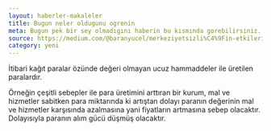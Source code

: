 ```yaml
---
layout: haberler-makaleler
title: Bugun neler oldugunu ogrenin
meta: Bugun pek bir sey olmadıgını haberin bu kısmında gorebilirsiniz.
source: https://medium.com/@baranyucel/merkeziyetsizli%C4%9Fin-etkileri-s%C4%B1n%C4%B1rs%C4%B1z-arz-ve-kalpazanl%C4%B1k-sorunu-a87aa909d893
category: yeni
---
```

İtibari kağıt paralar özünde değeri olmayan ucuz hammaddeler ile üretilen paralardır.

Örneğin çeşitli sebepler ile para üretimini arttıran bir kurum, mal ve hizmetler sabitken para miktarında ki artıştan dolayı paranın değerinin mal ve hizmetler karşısında azalmasına yani fiyatların artmasına sebep olacaktır.
Dolayısıyla paranın alım gücü düşmüş olacaktır.
